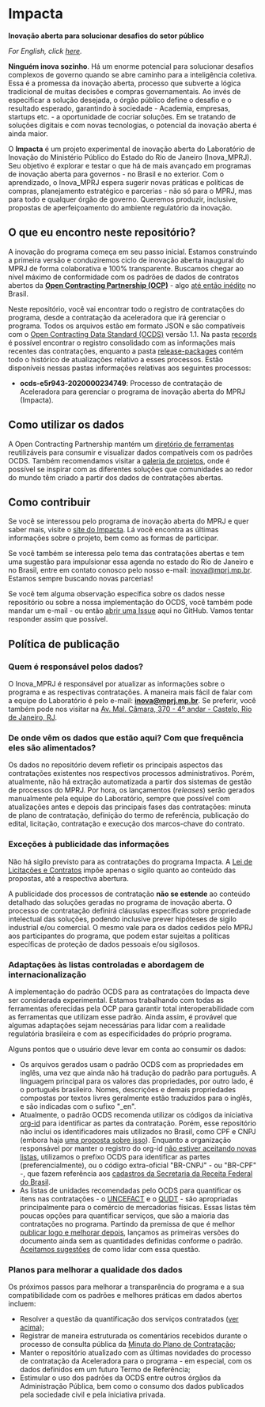 # Impacta
**Inovação aberta para solucionar desafios do setor público**

*For English, click [here](https://github.com/mp-rj/Impacta/README.md).*

**Ninguém inova sozinho**. Há um enorme potencial para solucionar desafios complexos de governo quando se abre caminho para a inteligência coletiva. Essa é a promessa da inovação aberta, processo que subverte a lógica tradicional de muitas decisões e compras governamentais. Ao invés de especificar a solução desejada, o órgão público define o desafio e o resultado esperado, garantindo à sociedade - Academia, empresas, startups etc. - a oportunidade de cocriar soluções. Em se tratando de soluções digitais e com novas tecnologias, o potencial da inovação aberta é ainda maior.

O **Impacta** é um projeto experimental de inovação aberta do Laboratório de Inovação do Ministério Público do Estado do Rio de Janeiro (Inova_MPRJ). Seu objetivo é explorar e testar o que há de mais avançado em programas de inovação aberta para governos - no Brasil e no exterior. Com o aprendizado, o Inova_MPRJ espera sugerir novas práticas e políticas de compras, planejamento estratégico e parcerias - não só para o MPRJ, mas para todo e qualquer órgão de governo. Queremos produzir, inclusive, propostas de aperfeiçoamento do ambiente regulatório da inovação.

## O que eu encontro neste repositório?
A inovação do programa começa em seu passo inicial. Estamos construindo a primeira versão e conduziremos ciclo de inovação aberta inaugural do MPRJ de forma colaborativa e 100% transparente. Buscamos chegar ao nível máximo de conformidade com os padrões de dados de contratos abertos da **[Open Contracting Partnership (OCP)](https://www.open-contracting.org/)** - algo [até então inédito](https://web.archive.org/web/20200404154540/https://www.open-contracting.org/worldwide/) no Brasil.

Neste repositório, você vai encontrar todo o registro de contratações do programa, desde a contratação da aceleradora que irá gerenciar o programa. Todos os arquivos estão em formato JSON e são compatíveis com o [Open Contracting Data Standard (OCDS)](https://standard.open-contracting.org/latest/en/) versão 1.1. Na pasta [records](https://github.com/mp-rj/Impacta/records) é possível encontrar o registro consolidado com as informações mais recentes das contratações, enquanto a pasta [release-packages](https://github.com/mp-rj/Impacta/release-packages) contém todo o histórico de atualizações relativo a esses processos. Estão disponíveis nessas pastas informações relativas aos seguintes processos:
- **ocds-e5r943-2020000234749**: Processo de contratação de Aceleradora para gerenciar o programa de inovação aberta do MPRJ (Impacta).


## Como utilizar os dados
A Open Contracting Partnership mantém um [diretório de ferramentas](https://airtable.com/shrzycSNYRcmV0WSZ/tblhHNGcDXuievZ74?blocks=hide) reutilizáveis para consumir e visualizar dados compatíveis com os padrões OCDS. Também recomendamos visitar a [galeria de projetos](https://airtable.com/shrsJ2QRVrpUaUWLf/tblhHNGcDXuievZ74?blocks=hide), onde é possível se inspirar com as diferentes soluções que comunidades ao redor do mundo têm criado a partir dos dados de contratações abertas.


## Como contribuir
Se você se interessou pelo programa de inovação aberta do MPRJ e quer saber mais, visite o [site do Impacta](https://www.mprj.mp.br/inova/impacta). Lá você encontra as últimas informações sobre o projeto, bem como as formas de participar.

Se você também se interessa pelo tema das contratações abertas e tem uma sugestão para impulsionar essa agenda no estado do Rio de Janeiro e no Brasil, entre em contato conosco pelo nosso e-mail: [inova@mprj.mp.br](inova@mprj.mp.br). Estamos sempre buscando novas parcerias!

Se você tem alguma observação específica sobre os dados nesse repositório ou sobre a nossa implementação do OCDS, você também pode mandar um e-mail - ou então [abrir uma Issue](https://github.com/mp-rj/Impacta/issues) aqui no GitHub. Vamos tentar responder assim que possível.


## Política de publicação

### Quem é responsável pelos dados?
O Inova_MPRJ é responsável por atualizar as informações sobre o programa e as respectivas contratações. A maneira mais fácil de falar com a equipe do Laboratório é pelo e-mail: **[inova@mprj.mp.br](mailto:inova@mprj.mp.br)**. Se preferir, você também pode nos visitar na [Av. Mal. Câmara, 370 - 4º andar - Castelo, Rio de Janeiro, RJ](https://www.openstreetmap.org/node/7184338297).

### De onde vêm os dados que estão aqui? Com que frequência eles são alimentados?
Os dados no repositório devem refletir os principais aspectos das contratações existentes nos respectivos processos administrativos. Porém, atualmente, não há extração automatizada a partir dos sistemas de gestão de processos do MPRJ. Por hora, os lançamentos (*releases*) serão gerados manualmente pela equipe do Laboratório, sempre que possível com atualizações antes e depois das principais fases das contratações: minuta de plano de contratação, definição do termo de referência, publicação do edital, licitação, contratação e execução dos marcos-chave do contrato.

### Exceções à publicidade das informações
Não há sigilo previsto para as contratações do programa Impacta. A [Lei de Licitações e Contratos](https://www.lexml.gov.br/urn/urn:lex:br:federal:lei:1993-06-21;8666) impõe apenas o sigilo  quanto ao conteúdo das propostas, até a respectiva abertura. 

A publicidade dos processos de contratação **não se estende** ao conteúdo detalhado das soluções geradas no programa de inovação aberta. O processo de contratação definirá cláusulas específicas sobre propriedade intelectual das soluções, podendo inclusive prever hipóteses de sigilo industrial e/ou comercial. O mesmo vale para os dados cedidos pelo MPRJ aos participantes do programa, que podem estar sujeitas a políticas específicas de proteção de dados pessoais e/ou sigilosos.

### Adaptações às listas controladas e abordagem de internacionalização
A implementação do padrão OCDS para as contratações do Impacta deve ser considerada experimental. Estamos trabalhando com todas as ferramentas oferecidas pela OCP para garantir total interoperabilidade com as ferramentas que utilizam esse padrão. Ainda assim, é provável que algumas adaptações sejam necessárias para lidar com a realidade regulatória brasileira e com as especificidades do próprio programa.

Alguns pontos que o usuário deve levar em conta ao consumir os dados:
- Os arquivos gerados usam o padrão OCDS com as propriedades em inglês, uma vez que ainda não há tradução do padrão para português. A linguagem principal para os valores das propriedades, por outro lado, é o português brasileiro. Nomes, descrições e demais propriedades compostas por textos livres geralmente estão traduzidos para o inglês, e são indicadas com o sufixo "_en".
- Atualmente, o padrão OCDS recomenda utilizar os códigos da iniciativa [org-id](http://org-id.guide/) para identificar as partes da contratação. Porém, esse repositório não inclui os identificadores mais utilizados no Brasil, como CPF e CNPJ (embora haja [uma proposta sobre isso](https://github.com/org-id/register/issues/365)). Enquanto a organização responsável por manter o registro do org-id [não estiver aceitando novas listas](https://github.com/org-id/register/tree/ee6179b02071c60e516202635a94e0b6782cf6e9#current-status-as-of-18th-december-2019), utilizamos o prefixo OCDS para identificar as partes (preferencialmente), ou o código extra-oficial "BR-CNPJ" - ou "BR-CPF" -, que fazem referência aos [cadastros da Secretaria da Receita Federal do Brasil](http://receita.economia.gov.br/orientacao/tributaria/cadastros). 
- As listas de unidades recomendadas pelo OCDS para quantificar os itens nas contratações - o [UNCEFACT](http://www.unece.org/fileadmin/DAM/cefact/recommendations/rec20/Rec20rev14e-Annex_II-III_2020.xls) e o [QUDT](http://www.qudt.org/qudt/owl/1.0.0/unit/Instances.html) - são apropriadas principalmente para o comércio de mercadorias físicas. Essas listas têm poucas opções para quantificar serviços, que são a maioria das contratações no programa. Partindo da premissa de que é melhor [publicar logo e melhorar depois](https://standard.open-contracting.org/latest/en/#open-contracting-data-standard-documentation), lançamos as primeiras versões do documento ainda sem as quantidades definidas conforme o padrão. [Aceitamos sugestões](#como-contribuir) de como lidar com essa questão.

### Planos para melhorar a qualidade dos dados
Os próximos passos para melhorar a transparência do programa e a sua compatibilidade com os padrões e melhores práticas em dados abertos incluem:
- Resolver a questão da quantificação dos serviços contratados ([ver acima](#adaptações-às-listas-controladas-e-abordagem-de-internacionalização));
- Registrar de maneira estruturada os comentários recebidos durante o processo de consulta pública da [Minuta do Plano de Contratação](https://drive.google.com/file/d/1qQPijADRnhI37EY16_HM0QksOasKaMI2);
- Manter o repositório atualizado com as últimas novidades do processo de contratação da Aceleradora para o programa - em especial, com os dados definidos em um futuro Termo de Referência;
- Estimular o uso dos padrões da OCDS entre outros órgãos da Administração Pública, bem como o consumo dos dados publicados pela sociedade civil e pela iniciativa privada. 